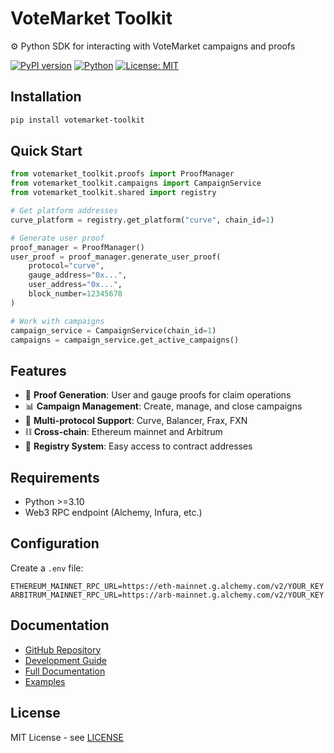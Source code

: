 # VoteMarket Toolkit

⚙️ Python SDK for interacting with VoteMarket campaigns and proofs

[![PyPI version](https://badge.fury.io/py/votemarket-toolkit.svg)](https://badge.fury.io/py/votemarket-toolkit)
[![Python](https://img.shields.io/pypi/pyversions/votemarket-toolkit.svg)](https://pypi.org/project/votemarket-toolkit/)
[![License: MIT](https://img.shields.io/badge/License-MIT-yellow.svg)](https://opensource.org/licenses/MIT)

## Installation

```bash
pip install votemarket-toolkit
```

## Quick Start

```python
from votemarket_toolkit.proofs import ProofManager
from votemarket_toolkit.campaigns import CampaignService
from votemarket_toolkit.shared import registry

# Get platform addresses
curve_platform = registry.get_platform("curve", chain_id=1)

# Generate user proof
proof_manager = ProofManager()
user_proof = proof_manager.generate_user_proof(
    protocol="curve",
    gauge_address="0x...",
    user_address="0x...",
    block_number=12345678
)

# Work with campaigns
campaign_service = CampaignService(chain_id=1)
campaigns = campaign_service.get_active_campaigns()
```

## Features

- 🔐 **Proof Generation**: User and gauge proofs for claim operations
- 📊 **Campaign Management**: Create, manage, and close campaigns
- 🔄 **Multi-protocol Support**: Curve, Balancer, Frax, FXN
- ⛓️ **Cross-chain**: Ethereum mainnet and Arbitrum
- 📝 **Registry System**: Easy access to contract addresses

## Requirements

- Python >=3.10
- Web3 RPC endpoint (Alchemy, Infura, etc.)

## Configuration

Create a `.env` file:
```env
ETHEREUM_MAINNET_RPC_URL=https://eth-mainnet.g.alchemy.com/v2/YOUR_KEY
ARBITRUM_MAINNET_RPC_URL=https://arb-mainnet.g.alchemy.com/v2/YOUR_KEY
```

## Documentation

- [GitHub Repository](https://github.com/stake-dao/votemarket-proof-toolkit)
- [Development Guide](https://github.com/stake-dao/votemarket-proof-toolkit/blob/main/DEVELOPMENT.md)
- [Full Documentation](https://github.com/stake-dao/votemarket-proof-toolkit/blob/main/docs/README.md)
- [Examples](https://github.com/stake-dao/votemarket-proof-toolkit/tree/main/examples)

## License

MIT License - see [LICENSE](https://github.com/stake-dao/votemarket-proof-toolkit/blob/main/LICENSE)